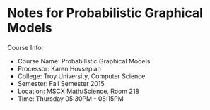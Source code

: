 # Notes for Probabilistic Graphical Models

Course Info:

- Course Name: Probabilistic Graphical Models
- Processor: Karen Hovsepian
- College: Troy University, Computer Science
- Semester: Fall Semester 2015
- Location: MSCX Math/Science, Room 218
- Time: Thursday 05:30PM - 08:15PM
